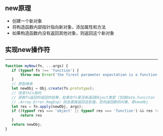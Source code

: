  ## new原理
  - 创建一个新对象
  - 将构造函数内部指针指向新对象，添加属性和方法
  - 如果构造函数内没有返回其他对象，则返回这个新对象
 
 ## 实现new操作符
 ---

 ```js
function myNew(fn, ...args) {
    if (typeof fn !== 'function') {
        throw new Error('the firest parameter expectation is a function')
    }
    // 原型继承
    let newObj = Obj.create(fn.prototype);
    // 改变this指向
    // 获取fn返回的返回的结果，如果在fn里没有返回Object类型（包括Date.Funciton
    // .Array.Error.RegExp）则会直接返回这些值。否则返回新的对象，即newObj
    let res = fn.apply(newObj, args);
    if ((typeof res === 'object' || typeof res === 'function') && res !== null) {
        return res
    }
    return newObj;
}
 ```